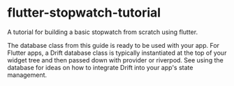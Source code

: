# flutter-stopwatch-tutorial
A tutorial for building a basic stopwatch from scratch using flutter. 


The database class from this guide is ready to be used with your app. For Flutter apps, a Drift database class is typically instantiated at the top of your widget tree and then passed down with provider or riverpod. See using the database for ideas on how to integrate Drift into your app's state management.